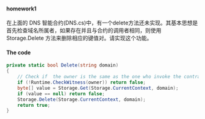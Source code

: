
#### homework1 

在上面的 DNS 智能合约(DNS.cs)中，有一个delete方法还未实现。其基本思想是首先检查域名所属者，如果存在并且与合约的调用者相同，则使用 Storage.Delete 方法来删除相应的键值对。请实现这个功能。



#### The code

```C#
private static bool Delete(string domain)
{
    // Check if  the owner is the same as the one who invoke the contract
    if (!Runtime.CheckWitness(owner)) return false;
    byte[] value = Storage.Get(Storage.CurrentContext, domain);
    if (value == null) return false;
    Storage.Delete(Storage.CurrentContext, domain);
    return true;
}
```
